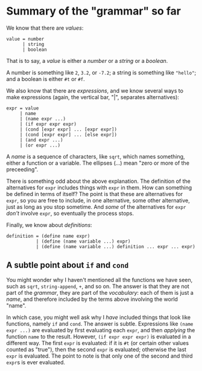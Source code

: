
Summary of the "grammar" so far
===============================

We know that there are *values*:

	value = number
	      | string
		  | boolean
	  
That is to say, a *value* is either a *number* or a *string* or a *boolean*. 

A number is something like `2`, `3.2`, or `-7.2`; a string is something like
`"hello"`; and a boolean is either `#t` or `#f`.

We also know that there are *expressions*, and we know several ways to make
expressions (again, the vertical bar, "|", separates alternatives):

	expr = value
		 | name
		 | (name expr ...)
		 | (if expr expr expr)
		 | (cond [expr expr] ... [expr expr])
		 | (cond [expr expr] ... [else expr])
		 | (and expr ...)
		 | (or expr ...)
		 
A *name* is a sequence of characters, like `sqrt`, which names something, either
a function or a variable. The ellipses (...) mean "zero or more of the
preceeding". 

There is something odd about the above explanation. The definition of the
alternatives for `expr` includes things with `expr` in them. How can something
be defined in terms of itself? The point is that these are alternatives for
`expr`, so you are free to include, in one alternative, some other alternative,
just as long as you stop sometime. And *some* of the alternatives for `expr`
*don't* involve `expr`, so eventually the process stops.

Finally, we know about *definitions*:

	definition = (define name expr)
	           | (define (name variable ...) expr)
			   | (define (name variable ...) definition ... expr ... expr)
			   

A subtle point about `if` and `cond`
------------------------------------

You might wonder why I haven't mentioned all the functions we have seen, such as
`sqrt`, `string-append`, `+`, and so on. The answer is that they are not part of
the *grammar*, they are part of the *vocabulary*: each of them is just a *name*,
and therefore included by the terms above involving the world "name".

In which case, you might well ask why I *have* included things that look like
functions, namely `if` and `cond`. The answer is subtle. Expressions like `(name
expr ...)` are evaluated by first evaluating each `expr`, and then *applying*
the function `name` to the result. However, `(if expr expr expr)` is evaluated
in a different way. The first `expr` is evaluated: if it is `#t` (or certain
other values counted as "true"), then the second `expr` is evaluated; otherwise
the last `expr` is evaluated. The point to note is that only one of the second
and third `expr`s is ever evaluated.

